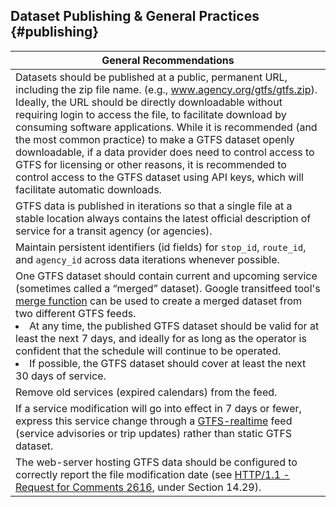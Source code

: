 ## Dataset Publishing & General Practices {#publishing}
| General Recommendations |
| --- |
| Datasets should be published at a public, permanent URL, including the zip file name. (e.g., www.agency.org/gtfs/gtfs.zip). Ideally, the URL should be directly downloadable without requiring login to access the file, to facilitate download by consuming software applications. While it is recommended (and the most common practice) to make a GTFS dataset openly downloadable, if a data provider does need to control access to GTFS for licensing or other reasons, it is recommended to control access to the GTFS dataset using API keys, which will facilitate automatic downloads. |
| GTFS data is published in iterations so that a single file at a stable location always contains the latest official description of service for a transit agency (or agencies). |
| Maintain persistent identifiers (id fields) for `stop_id`, `route_id`, and `agency_id` across data iterations whenever possible. |
| One GTFS dataset should contain current and upcoming service (sometimes called a “merged” dataset). Google transitfeed tool's [merge function](https://github.com/google/transitfeed/wiki/Merge) can be used to create a merged dataset from two different GTFS feeds. <li>At any time, the published GTFS dataset should be valid for at least the next 7 days, and ideally for as long as the operator is confident that the schedule will continue to be operated.</li><li>If possible, the GTFS dataset should cover at least the next 30 days of service.</li> |
| Remove old services (expired calendars) from the feed. |
| If a service modification will go into effect in 7 days or fewer, express this service change through a [GTFS-realtime](https://developers.google.com/transit/gtfs-realtime/) feed (service advisories or trip updates) rather than static GTFS dataset. |
| The web-server hosting GTFS data should be configured to correctly report the file modification date (see [HTTP/1.1 - Request for Comments 2616](https://tools.ietf.org/html/rfc2616#section-14.29), under Section 14.29). |
